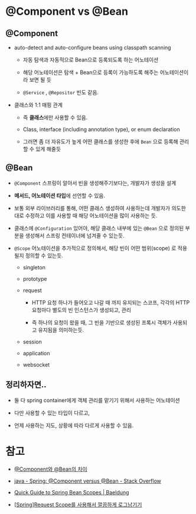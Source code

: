 # @Component vs @Bean

## @Component

- auto-detect and auto-configure beans using classpath scanning
  
  - 자동 탐색과 자동적으로 Bean으로 등록되도록 하는 어노테이션
  
  - 해당 어노테이션은 탐색 + Bean으로 등록이 가능하도록 해주는 어노테이션이라 보면 될 듯
  
  - `@Service` , `@Repositor` 빈도 같음.

- 클래스와 1:1 매핑 관계
  
  - 즉 **클래스**에만 사용할 수 있음.
  
  - Class, interface (including annotation type), or enum declaration
  
  - 그러면 좀 더 자유도가 높게 어떤 클래스를 생성한 후에 `Bean` 으로 등록해 관리할 수 있게 해줄듯



## @Bean

- `@Component` 스프링이 알아서 빈을 생성해주기보다는, 개발자가 생성을 설계

- **메서드, 어노테이션 타입**에 선언할 수 있음.

- 보통 외부 라이브러리를 통해, 어떤 클래스 생성하여 사용하는데 개발자가 의도한 대로 수정하고 이를 사용할 때 해당 어노테이션을 많이 사용하는 듯.

- 클래스에 `@Configuration` 있어야, 해당 클래스 내부에 있는 `@Bean` 으로 정의된 부분을 생성해서 스프링 컨테이너에 넘겨줄 수 있는듯.

- `@Scope` 어노테이션을 추가적으로 정의해서, 해당 빈이 어떤 범위(scope) 로 적용될지 정의할 수 있는듯.
  
  - singleton
  
  - prototype
  
  - request
    
    - HTTP 요청 하나가 들어오고 나갈 때 까지 유지되는 스코프, 각각의 HTTP 요청마다 별도의 빈 인스턴스가 생성되고, 관리  
    
    - 즉 하나의 요청이 왔을 때, 그 빈을 기반으로 생성된 프록시 객체가 사용되고 유지됨을 의미하는듯.
  
  - session
  
  - application
  
  - websocket





## 정리하자면..

- 둘 다 spring container에게 객체 관리를 맡기기 위해서 사용하는 어노테이션

- 다만 사용할 수 있는 타입이 다르고,

- 언제 사용하는 지도, 상황에 따라 다르게 사용할 수 있음.



# 참고

- [@Component와 @Bean의 차이](https://goodgid.github.io/Spring-Component-vs-Bean/)

- [java - Spring: @Component versus @Bean - Stack Overflow](https://stackoverflow.com/questions/10604298/spring-component-versus-bean)

- [Quick Guide to Spring Bean Scopes | Baeldung](https://www.baeldung.com/spring-bean-scopes)

- [[Spring]Request Scope를 사용해서 깔끔하게 로그남기기](https://chung-develop.tistory.com/64)
